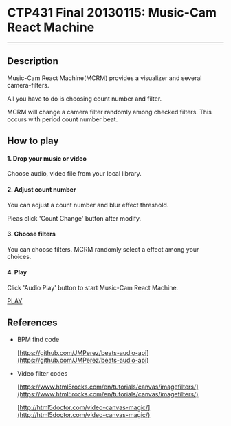 CTP431 Final 20130115: Music-Cam React Machine
==============================================
----

Description
-----------
Music-Cam React Machine(MCRM) provides a visualizer and several camera-filters.

All you have to do is choosing count number and filter.

MCRM will change a camera filter randomly among checked filters. This occurs with period count number beat.




How to play
-----------
#### 1. Drop your music or video ####
Choose audio, video file from your local library.

#### 2. Adjust count number ####
You can adjust a count number and blur effect threshold.

Pleas click 'Count Change' button after modify.

#### 3. Choose filters ####
You can choose filters. MCRM randomly select a effect among your choices.


#### 4. Play ####
Click 'Audio Play' button to start Music-Cam React Machine.

[PLAY](https://riccchard.github.io/ctp_final/)

References
----------
- BPM find code

	[https://github.com/JMPerez/beats-audio-api](https://github.com/JMPerez/beats-audio-api)

- Video filter codes

	[https://www.html5rocks.com/en/tutorials/canvas/imagefilters/](https://www.html5rocks.com/en/tutorials/canvas/imagefilters/)

	[http://html5doctor.com/video-canvas-magic/](http://html5doctor.com/video-canvas-magic/)